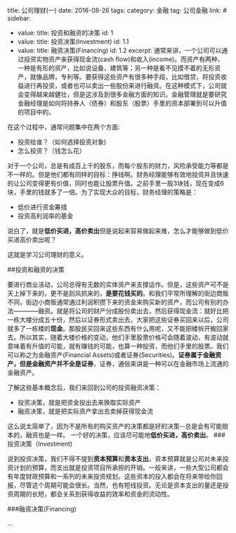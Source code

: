 title: 公司理财(一)
date: 2016-08-26
tags:
    category: 金融
    tag: 公司金融
    link: #
sidebar: 
- value: 
    title: 投资和融资的决策
    id: 1
- value: 
    title: 投资决策(Investment)
    id: 1.1
- value:
    title: 融资决策(Financing)
    id: 1.2
excerpt: 通常来讲，一个公司可以通过投资实物资产来获得现金流(cash flow)和收入(income)。而资产有两种，一种是有形的资产，比如说设备，建筑等；另一种是看不见摸不着的无形资产，就像品牌，专利等。要获得这些资产有很多种手段，比如借贷，将投资收益进行再投资，或者也可以卖出一些股份来进行融资。在这种模式下，公司就会变得越来越健壮，但是这涉及到很多金融方面的知识。金融管理就是要研究金融经理是如何将持券人（债券）和股东（股票）手里的资本部署到可以升值的项目中的。

在这个过程中，通常问题集中在两个方面:
- 投资给谁？（如何选择投资对象)
- 怎么投资？（钱怎么花）

对于一个公司，总是有成百上千的股东，而每个股东的财力，风险承受能力等都是不一样的。但是他们都有同样的目标：挣钱啊。财务经理能够有效地投资并且快速的让公司变得更有价值，同时也能让股票升值。之前手里一股3块钱，现在变成6块，手里的钱就多了一倍。为了实现大众的目标，财务经理的策略是：
- 低价进行资金筹措
- 投资高利润率的基金
    
说白了，就是**低价买进，高价卖出**但是说起来容易做起来难，怎么才能够做到低价买进高价卖出呢？

这就是学习公司理财的意义。
    
##<a name='1'>投资和融资的决策</a>

要进行商业活动，公司总得有无数的实体资产来支撑运作。但是，这些资产可不是天上掉下来的，更不是刮风抓来的，**是要花钱买的**。和我们平常所理解的街边商贩不同，街边小商贩通常通过利润积攒下来的资金来购买新的资产，而公司有别的办法————融资。就是将公司的财产分成股份卖出去，然后获得现金流：就好比把一栋大楼分成五十份，然后以证券形式卖出去，大家把这些证券买回来以后，公司就多了一栋楼的**现金**。那股民买回来这些东西有什么用呢，又不能把楼拆开搬回家去。所以其实，随着大楼价格的变动，他们手里股票价格可会随着波动，有波动就意味着有升值的可能，就有赚钱的可能，也算一种投资，而他们手里的股票。我们可以称之为金融资产(Financial Assets)或者证券(Securities)。**证券属于金融资产，但是金融资产并不全是证券**，证券，通俗来讲是一种可以在金融市场上流通的金融资产。

了解这些基本概念后，我们来回到公司的投资融资决策：
- 投资决策，就是把资金投出去来换取实际资产
- 融资决策，就是把实际资产拿出去卖掉获得现金流

这么说太简单了，因为不是所有的购买资产的决策都是好的决策--总是会有可能赔本的，融资也是一样。 一个好的决策，应该尽可能地**低价买进，高价卖出**。
###<a name='1.1'>投资决策（Investment)</a>

说到投资决策，我们不得不提到**资本预算**和**资本支出**，资本预算就是公司对未来投资计划的预算，而支出就是投资项目所承担的开销。一般来讲，一些大型公司都会有年度财政预算和一系列的未来投资规划。这些资本的投入都会在将来带给你回报，尽管这个周期可能会很长。当然，也有短线投资。无论是资本支出的量还是投资周期的长短，都会关系到获得收益的效率和资金的流动性。

###<a name='1.2'>融资决策(Financing)</a>

...
